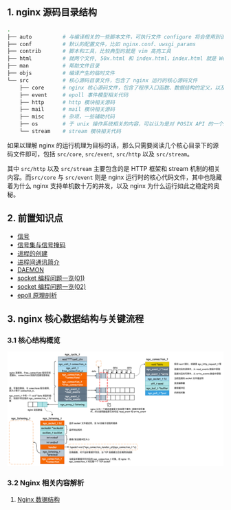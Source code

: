
## 1. nginx 源码目录结构

```bash
.
├── auto          # 与编译相关的一些脚本文件，可执行文件 configure 将会使用到该目录下的文件
├── conf          # 默认的配置文件，比如 nginx.conf、uwsgi_params
├── contrib       # 脚本和工具，比较典型的就是 vim 高亮工具
├── html          # 就两个文件, 50x.html 和 index.html，index.html 就是 Welcome to nginx! 页面
├── man           # 帮助文件目录
├── objs          # 编译产生的临时文件
└── src           # 核心源码目录文件，包含了 nginx 运行的核心源码文件
    ├── core      # nginx 核心源码文件，包含了程序入口函数、数据结构的定义，以及 nginx 运行时的核心代码
    ├── event     # epoll 事件模型相关代码
    ├── http      # http 模块相关源码
    ├── mail      # mail 模块相关源码
    ├── misc      # 杂项，一些辅助代码
    ├── os        # 于 unix 操作系统相关的内容，可以认为是对 POSIX API 的一个封装
    └── stream    # stream 模块相关代码
```

如果以理解 nginx 的运行机理为目标的话，那么只需要阅读几个核心目录下的源码文件即可，包括 `src/core`, `src/event`, `src/http` 以及 `src/stream`。

其中 `src/http` 以及 `src/stream` 主要包含的是 HTTP 框架和 stream 机制的相关内容。而`src/core` 与 `src/event` 则是 nginx 运行时的核心代码文件，其中也隐藏着为什么 nginx 支持单机数十万的并发，以及 nginx 为什么运行如此之稳定的奥秘。

## 2. 前置知识点

- [信号](https://smartkeyerror.oss-cn-shenzhen.aliyuncs.com/Phyduck/linux-network/%E4%BF%A1%E5%8F%B7.pdf)
- [信号集与信号掩码](https://smartkeyerror.oss-cn-shenzhen.aliyuncs.com/Phyduck/linux-network/%E4%BF%A1%E5%8F%B7%E9%9B%86%E4%B8%8E%E4%BF%A1%E5%8F%B7%E6%8E%A9%E7%A0%81.pdf)
- [进程的创建](https://smartkeyerror.oss-cn-shenzhen.aliyuncs.com/Phyduck/linux-network/%E8%BF%9B%E7%A8%8B%E7%9A%84%E5%88%9B%E5%BB%BA.pdf)
- [进程间通讯简介](https://smartkeyerror.oss-cn-shenzhen.aliyuncs.com/Phyduck/linux-network/%E8%BF%9B%E7%A8%8B%E9%97%B4%E9%80%9A%E8%AE%AF%E7%AE%80%E4%BB%8B.pdf)
- [DAEMON](https://smartkeyerror.oss-cn-shenzhen.aliyuncs.com/Phyduck/linux-network/DAEMON.pdf)
- [socket 编程问题一览(01)](https://smartkeyerror.oss-cn-shenzhen.aliyuncs.com/Phyduck/linux-network/socket%20%E7%BC%96%E7%A8%8B%E9%97%AE%E9%A2%98%E4%B8%80%E8%A7%88%2801%29.pdf)
- [socket 编程问题一览(02)](https://smartkeyerror.oss-cn-shenzhen.aliyuncs.com/Phyduck/linux-network/socket%20%E7%BC%96%E7%A8%8B%E9%97%AE%E9%A2%98%E4%B8%80%E8%A7%88%2802%29.pdf)
- [epoll 原理剖析](https://smartkeyerror.oss-cn-shenzhen.aliyuncs.com/Phyduck/linux-network/epoll%20%E5%8E%9F%E7%90%86%E5%89%96%E6%9E%90.pdf)

## 3. nginx 核心数据结构与关键流程

### 3.1 核心结构概览

![img_1.png](core-structure.png)

### 3.2 Nginx 相关内容解析

1. [Nginx 数据结构](https://github.com/SmartKeyerror/reading-source-code-of-nginx-1.19.10/tree/master/articles/01-Nginx-Data-Structure)